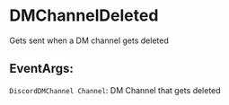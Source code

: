DMChannelDeleted
================
Gets sent when a DM channel gets deleted

## EventArgs:
`DiscordDMChannel Channel`: DM Channel that gets deleted

